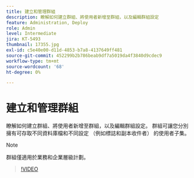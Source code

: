 ```yaml
---
title: 建立和管理群組
description: 瞭解如何建立群組、將使用者新增至群組，以及編輯群組設定
feature: Administration, Deploy
role: Admin
level: Intermediate
jira: KT-5493
thumbnail: 17355.jpg
exl-id: c5e40e00-d11d-4853-b7a8-4137649ff481
source-git-commit: 452299b2b786beab9df7a5019da4f3840d9cdec9
workflow-type: tm+mt
source-wordcount: '68'
ht-degree: 0%

---
```


# 建立和管理群組

瞭解如何建立群組、將使用者新增至群組，以及編輯群組設定。 群組可讓您分別擁有可存取不同資料庫檔和不同設定 （例如標誌和副本收件者） 的使用者子集。

>[!NOTE]
>
>群組僅適用於業務和企業層級計劃。

>[!VIDEO](https://video.tv.adobe.com/v/344682?quality=12&learn=on&hidetitle=true)
